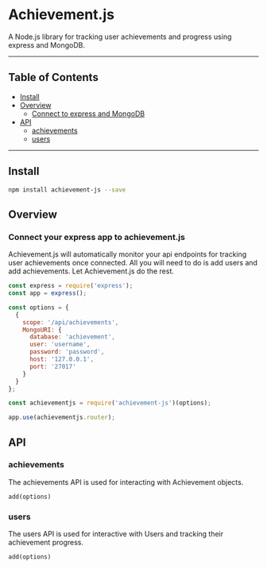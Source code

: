 # Achievement.js

A Node.js library for tracking user achievements and progress using express and MongoDB.

---

## Table of Contents

* [Install](#Install)
* [Overview](#Overview)
  * [Connect to express and MongoDB](#Connect-your-express-app-to-achievement.js)
* [API](#API)
  * [achievements](#achievements)
  * [users](#users)

---

## Install

```sh
npm install achievement-js --save
```

## Overview

### Connect your express app to achievement.js

Achievement.js will automatically monitor your api endpoints for tracking user achievements once connected. All you will need to do is add users and add achievements. Let Achievement.js do the rest.

```javascript
const express = require('express');
const app = express();

const options = {
  {
    scope: '/api/achievements',
    MongoURI: {
      database: 'achievement',
      user: 'username',
      password: 'password',
      host: '127.0.0.1',
      port: '27017'
    }
  }
};

const achievementjs = require('achievement-js')(options);

app.use(achievementjs.router);

```


## API

### achievements
The achievements API is used for interacting with Achievement objects.

`add(options)`

### users
The users API is used for interactive with Users and tracking their achievement progress.

`add(options)`
